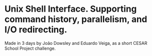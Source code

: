 # Unix Shell Interface. Supporting command history, parallelism, and I/O redirecting.
 Made in 3 days by João Dowsley and Eduardo Veiga, as a short CESAR School Project challenge.
